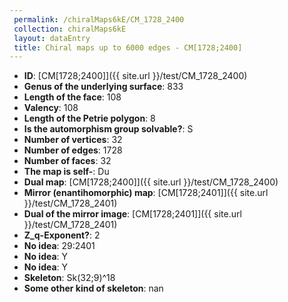 ```yaml
--- 
 permalink: /chiralMaps6kE/CM_1728_2400 
 collection: chiralMaps6kE
 layout: dataEntry
 title: Chiral maps up to 6000 edges - CM[1728;2400]
---
```


- **ID**: [CM[1728;2400]]({{ site.url }}/test/CM_1728_2400)
- **Genus of the underlying surface**: 833
- **Length of the face**: 108
- **Valency**: 108
- **Length of the Petrie polygon**: 8
- **Is the automorphism group solvable?**: S
- **Number of vertices**: 32
- **Number of edges**: 1728
- **Number of faces**: 32
- **The map is self-**: Du
- **Dual map**: [CM[1728;2400]]({{ site.url }}/test/CM_1728_2400)
- **Mirror (enantihomorphic) map**: [CM[1728;2401]]({{ site.url }}/test/CM_1728_2401)
- **Dual of the mirror image**: [CM[1728;2401]]({{ site.url }}/test/CM_1728_2401)
- **Z_q-Exponent?**: 2
- **No idea**:  29:2401
- **No idea**: Y
- **No idea**: Y
- **Skeleton**: Sk(32;9)^18
- **Some other kind of skeleton**: nan

